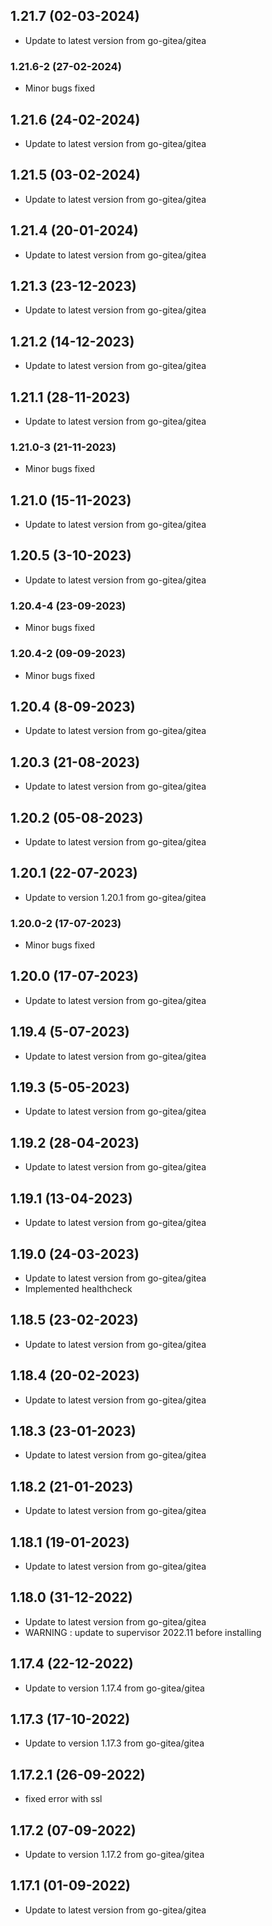 
## 1.21.7 (02-03-2024)
- Update to latest version from go-gitea/gitea
### 1.21.6-2 (27-02-2024)
- Minor bugs fixed

## 1.21.6 (24-02-2024)
- Update to latest version from go-gitea/gitea

## 1.21.5 (03-02-2024)
- Update to latest version from go-gitea/gitea

## 1.21.4 (20-01-2024)
- Update to latest version from go-gitea/gitea

## 1.21.3 (23-12-2023)
- Update to latest version from go-gitea/gitea
## 1.21.2 (14-12-2023)
- Update to latest version from go-gitea/gitea
## 1.21.1 (28-11-2023)
- Update to latest version from go-gitea/gitea
### 1.21.0-3 (21-11-2023)
- Minor bugs fixed
## 1.21.0 (15-11-2023)
- Update to latest version from go-gitea/gitea
## 1.20.5 (3-10-2023)
- Update to latest version from go-gitea/gitea
### 1.20.4-4 (23-09-2023)
- Minor bugs fixed

### 1.20.4-2 (09-09-2023)
- Minor bugs fixed
## 1.20.4 (8-09-2023)
- Update to latest version from go-gitea/gitea
## 1.20.3 (21-08-2023)
- Update to latest version from go-gitea/gitea
## 1.20.2 (05-08-2023)
- Update to latest version from go-gitea/gitea
## 1.20.1 (22-07-2023)
- Update to version 1.20.1 from go-gitea/gitea
### 1.20.0-2 (17-07-2023)
- Minor bugs fixed
## 1.20.0 (17-07-2023)
- Update to latest version from go-gitea/gitea
## 1.19.4 (5-07-2023)
- Update to latest version from go-gitea/gitea

## 1.19.3 (5-05-2023)
- Update to latest version from go-gitea/gitea
## 1.19.2 (28-04-2023)
- Update to latest version from go-gitea/gitea
## 1.19.1 (13-04-2023)
- Update to latest version from go-gitea/gitea

## 1.19.0 (24-03-2023)
- Update to latest version from go-gitea/gitea
- Implemented healthcheck
## 1.18.5 (23-02-2023)
- Update to latest version from go-gitea/gitea

## 1.18.4 (20-02-2023)
- Update to latest version from go-gitea/gitea
## 1.18.3 (23-01-2023)
- Update to latest version from go-gitea/gitea

## 1.18.2 (21-01-2023)
- Update to latest version from go-gitea/gitea

## 1.18.1 (19-01-2023)
- Update to latest version from go-gitea/gitea
## 1.18.0 (31-12-2022)
- Update to latest version from go-gitea/gitea
- WARNING : update to supervisor 2022.11 before installing
## 1.17.4 (22-12-2022)
- Update to version 1.17.4 from go-gitea/gitea
## 1.17.3 (17-10-2022)
- Update to version 1.17.3 from go-gitea/gitea

## 1.17.2.1 (26-09-2022)
- fixed error with ssl

## 1.17.2 (07-09-2022)
- Update to version 1.17.2 from go-gitea/gitea

## 1.17.1 (01-09-2022)
- Update to latest version from go-gitea/gitea
